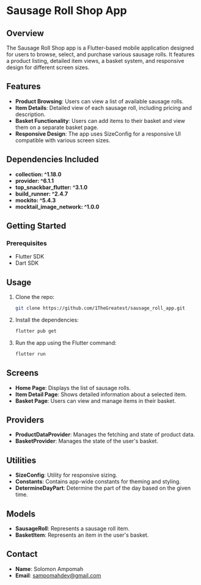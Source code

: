 # Sausage Roll Shop App

## Overview
The Sausage Roll Shop app is a Flutter-based mobile application designed for users to browse, select, and purchase various sausage rolls. It features a product listing, detailed item views, a basket system, and responsive design for different screen sizes.

## Features
- **Product Browsing**: Users can view a list of available sausage rolls.
- **Item Details**: Detailed view of each sausage roll, including pricing and description.
- **Basket Functionality**: Users can add items to their basket and view them on a separate basket page.
- **Responsive Design**: The app uses SizeConfig for a responsive UI compatible with various screen sizes.

## Dependencies Included
- **collection: ^1.18.0**
- **provider: ^6.1.1**
- **top_snackbar_flutter: ^3.1.0**
- **build_runner: ^2.4.7**
- **mockito: ^5.4.3**
- **mocktail_image_network: ^1.0.0**


## Getting Started
### Prerequisites
- Flutter SDK
- Dart SDK

## Usage
1. Clone the repo:
   ```bash
   git clone https://github.com/1TheGreatest/sausage_roll_app.git
2. Install the dependencies: 
   ```bash
   flutter pub get
3. Run the app using the Flutter command: 
   ```bash
   flutter run

## Screens
- **Home Page**: Displays the list of sausage rolls.
- **Item Detail Page**: Shows detailed information about a selected item.
- **Basket Page**: Users can view and manage items in their basket.

## Providers
- **ProductDataProvider**: Manages the fetching and state of product data.
- **BasketProvider**: Manages the state of the user's basket.

## Utilities
- **SizeConfig**: Utility for responsive sizing.
- **Constants**: Contains app-wide constants for theming and styling.
- **DetermineDayPart**: Determine the part of the day based on the given time.

## Models
- **SausageRoll**: Represents a sausage roll item.
- **BasketItem**: Represents an item in the user's basket.

## Contact
- **Name**: Solomon Ampomah
- **Email**: sampomahdev@gmail.com